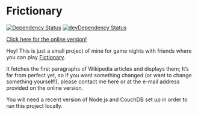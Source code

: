 Frictionary
===========

[![Dependency Status](https://david-dm.org/addaleax/frictionary.svg?style=flat)](https://david-dm.org/addaleax/frictionary)
[![devDependency Status](https://david-dm.org/addaleax/frictionary/dev-status.svg?style=flat)](https://david-dm.org/addaleax/frictionary#info=devDependencies)

[Click here for the online version!](http://frictionary.org)

Hey! This is just a small project of mine for game nights with friends
where you can play [Fictionary](https://en.wikipedia.org/wiki/Fictionary).

It fetches the first paragraphs of Wikipedia articles and displays them;
It’s far from perfect yet, so if you want something changed (or want to
change something yourself!), please contact me here or at the e-mail address
provided on the online version.

You will need a recent version of Node.js and CouchDB set up in order to run
this project locally.
